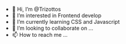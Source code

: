 - 👋 Hi, I’m @Trizottos
- 👀 I’m interested in Frontend develop
- 🌱 I’m currently learning CSS and Javascript
- 💞️ I’m looking to collaborate on ...
- 📫 How to reach me ...

<!---
Trizottos/Trizottos is a ✨ special ✨ repository because its `README.md` (this file) appears on your GitHub profile.
You can click the Preview link to take a look at your changes.
--->
